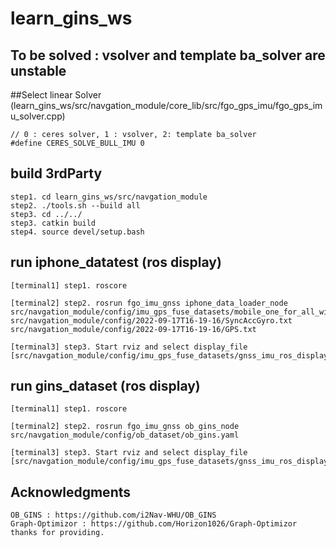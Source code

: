 # learn_gins_ws
## To be solved : vsolver and template ba_solver are unstable


##Select linear Solver (learn_gins_ws/src/navgation_module/core_lib/src/fgo_gps_imu/fgo_gps_imu_solver.cpp)
```
// 0 : ceres solver, 1 : vsolver, 2: template ba_solver
#define CERES_SOLVE_BULL_IMU 0

```

## build 3rdParty
```
step1. cd learn_gins_ws/src/navgation_module
step2. ./tools.sh --build all
step3. cd ../../
step3. catkin build
step4. source devel/setup.bash
```

## run iphone_datatest (ros display)
```
[terminal1] step1. roscore 

[terminal2] step2. rosrun fgo_imu_gnss iphone_data_loader_node src/navgation_module/config/imu_gps_fuse_datasets/mobile_one_for_all_withgps.yaml src/navgation_module/config/2022-09-17T16-19-16/SyncAccGyro.txt src/navgation_module/config/2022-09-17T16-19-16/GPS.txt 

[terminal3] step3. Start rviz and select display_file [src/navgation_module/config/imu_gps_fuse_datasets/gnss_imu_ros_display.rviz]
```


## run gins_dataset (ros display)
```
[terminal1] step1. roscore 

[terminal2] step2. rosrun fgo_imu_gnss ob_gins_node src/navgation_module/config/ob_dataset/ob_gins.yaml

[terminal3] step3. Start rviz and select display_file [src/navgation_module/config/imu_gps_fuse_datasets/gnss_imu_ros_display.rviz]
```


## Acknowledgments
```
OB_GINS : https://github.com/i2Nav-WHU/OB_GINS
Graph-Optimizor : https://github.com/Horizon1026/Graph-Optimizor
thanks for providing.
```


